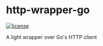 # http-wrapper-go

[![license](https://img.shields.io/github/license/abhinav-codealchemist/http-wrapper-go.svg?style=flat-square)](https://github.com/abhinav-codealchemist/http-wrapper-go/blob/main/LICENSE)

A light wrapper over Go's HTTP client
